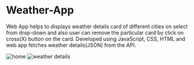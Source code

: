 # Weather-App

Web App helps to displays weather details card of different cities on select from drop-down and also user can remove the particular card by click on cross(X) button on the card.
Developed using JavaScript, CSS, HTML and web app fetches weather details(JSON) from the API.

![home](https://user-images.githubusercontent.com/40364495/182043970-228ad036-9ad0-4bc9-9732-e70af4bc8801.PNG)
![weather details](https://user-images.githubusercontent.com/40364495/182043982-c76a3d9d-21d3-4245-a73a-92d2030912c9.PNG)
